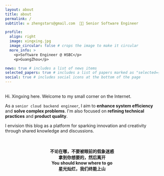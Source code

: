 ```yaml
---
layout: about
title: about
permalink: /
subtitle: ✉️ zhengstars@gmail.com  🧑‍💻 Senior Software Engineer

profile:
  align: right
  image: xingxing.jpg
  image_circular: false # crops the image to make it circular
  more_info: >
    <p>Software Engineer @ HSBC</p>
    <p>GuangZhou</p>

news: true # includes a list of news items
selected_papers: true # includes a list of papers marked as "selected={true}"
social: true # includes social icons at the bottom of the page
---
```

<br>
Hi. Xingxing here. Welcome to my small corner on the Internet. 

As a `senior cloud backend engineer`, I aim to **enhance system efficiency** and **solve complex problems**. I'm also focused on **refining technical practices** and **product quality**.

I envision this blog as a platform for sparking innovation and creativity through shared knowledge and discussions.



<div style="text-align: center;">
<br>
<br>
<b>不论在哪，不要被眼前的假象迷惑</b> <br>
<b>拿到你想要的，然后离开</b> <br>
<b>You should know where to go</b> <br>
<b>星光灿烂，我们终能上山</b> <br>
<br>
<br>
</div>
 
